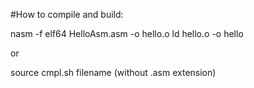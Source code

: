 #How to compile and build:

nasm -f elf64 HelloAsm.asm -o hello.o
ld hello.o  -o hello

or

source cmpl.sh filename    (without .asm extension)
